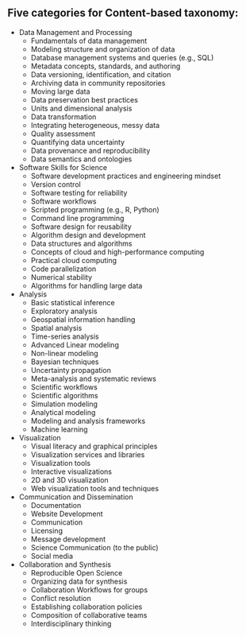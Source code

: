 ## Five categories for Content-based taxonomy: 
- Data Management and Processing
	- Fundamentals of data management
    - Modeling structure and organization of data
    - Database management systems and queries (e.g., SQL)
    - Metadata concepts, standards, and authoring
    - Data versioning, identification, and citation
    - Archiving data in community repositories
    - Moving large data
    - Data preservation best practices
	- Units and dimensional analysis
    - Data transformation
    - Integrating heterogeneous, messy data
    - Quality assessment
    - Quantifying data uncertainty
    - Data provenance and reproducibility
    - Data semantics and ontologies
- Software Skills for Science
	- Software development practices and engineering mindset
    - Version control
    - Software testing for reliability
    - Software workflows
    - Scripted programming (e.g., R, Python)
    - Command line programming
    - Software design for reusability
	- Algorithm design and development
    - Data structures and algorithms
	- Concepts of cloud and high-performance computing
    - Practical cloud computing
    - Code parallelization
    - Numerical stability
    - Algorithms for handling large data
- Analysis
    - Basic statistical inference
    - Exploratory analysis
    - Geospatial information handling
    - Spatial analysis
    - Time-series analysis
    - Advanced Linear modeling
    - Non-linear modeling
    - Bayesian techniques
    - Uncertainty propagation
    - Meta-analysis and systematic reviews
    - Scientific workflows
    - Scientific algorithms
    - Simulation modeling
    - Analytical modeling
    - Modeling and analysis frameworks
    - Machine learning
- Visualization
    - Visual literacy and graphical principles
    - Visualization services and libraries
    - Visualization tools
    - Interactive visualizations
    - 2D and 3D visualization
    - Web visualization tools and techniques
- Communication and Dissemination
    - Documentation
	- Website Development
	- Communication
    - Licensing
    - Message development
    - Science Communication (to the public)
    - Social media
- Collaboration and Synthesis
	- Reproducible Open Science
	- Organizing data for synthesis
    - Collaboration Workflows for groups
    - Conflict resolution
    - Establishing collaboration policies 
    - Composition of collaborative teams
    - Interdisciplinary thinking

